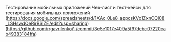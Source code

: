 Тестирование мобильных приложений
Чек-лист и тест-кейсы для тестирования мобильных приложений
(https://docs.google.com/spreadsheets/d/1XAc_0Le8_appcsKVx1ZxnCQI08_LSHswdOeRirBSIZE/edit?usp=sharing)
(https://github.com/ngavrilenko/-/commit/3c5e1017e409a5f97debc07220cab49383184ffa)
